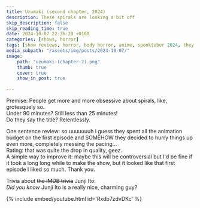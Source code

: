 ```yaml
---
title: Uzumaki (second chapter, 2024)
description: These spirals are looking a bit off
skip_description: false
skip_reading_time: true
date: 2024-10-07 22:36:29 +0100
categories: [shows, horror]
tags: [show reviews, horror, body horror, anime, spooktober 2024, they say the title]
media_subpath: "/assets/img/posts/2024-10-07/"
image:
    path: "uzumaki-(chapter-2).png"
    thumb: true
    cover: true
    show_in_post: true

---
```

<span class="reviewsection">Premise:</span> People get more and more obsessive about spirals, like, grotesquely so.<br/>
<span class="reviewsection">Under 90 minutes?</span> Still less than 25 minutes!<br/>
<span class="reviewsection">Do they say the title?</span> Relentlessly.

<span class="reviewsection">One sentence review:</span> so uuuuuuuh i guess they spent all the animation budget on the first episode and SOMEHOW they decided to hurry things up even more, completely messing the pacing...<br/>
<span class="reviewsection">Rating:</span> that was quite the drop in quality, geez.<br/>
<span class="reviewsection">A simple way to improve it:</span> maybe this will be controversial but I'd be fine if it took a long long while to make the show, but it looked like that first episode I liked so much. Thank you.

<span class="reviewsection">Trivia about ~~the IMDB trivia~~ Junji Ito:</span><br/>
*Did you know* Junji Ito is a really nice, charming guy?

{% include embed/youtube.html id='Rxdb7zdvDKc' %}